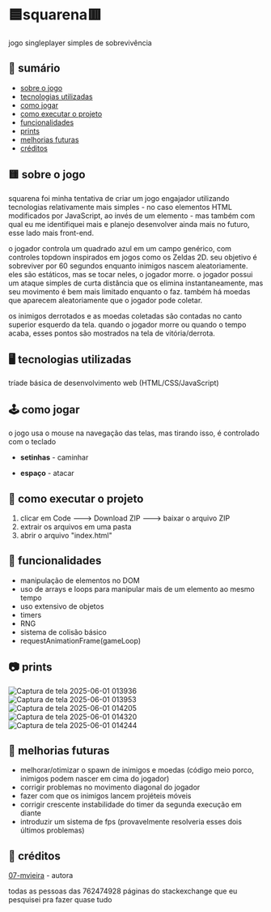 # 🟦squarena🟥
jogo singleplayer simples de sobrevivência

## 🧾 sumário
- [sobre o jogo](#sobre)
- [tecnologias utilizadas](#tec)
- [como jogar](#controles)
- [como executar o projeto](#exe)
- [funcionalidades](#func)
- [prints](#prints)
- [melhorias futuras](#melhorias)
- [créditos](#creditos)

<a name="sobre"/>

## 🟨 sobre o jogo

squarena foi minha tentativa de criar um jogo engajador utilizando tecnologias relativamente mais simples - no caso elementos HTML modificados por JavaScript, ao invés de um elemento <canvas> - mas também com qual eu me identifiquei mais e planejo desenvolver ainda mais no futuro, esse lado mais front-end.

o jogador controla um quadrado azul em um campo genérico, com controles topdown inspirados em jogos como os Zeldas 2D. seu objetivo é sobreviver por 60 segundos enquanto inimigos nascem aleatoriamente. eles são estáticos, mas se tocar neles, o jogador morre. o jogador possui um ataque simples de curta distância que os elimina instantaneamente, mas seu movimento é bem mais limitado enquanto o faz. também há moedas que aparecem aleatoriamente que o jogador pode coletar.

os inimigos derrotados e as moedas coletadas são contadas no canto superior esquerdo da tela. quando o jogador morre ou quando o tempo acaba, esses pontos são mostrados na tela de vitória/derrota.

<a name="tec"/>

## 🖥️ tecnologias utilizadas

tríade básica de desenvolvimento web (HTML/CSS/JavaScript)

<a name="controles"/>

## 🕹️ como jogar

o jogo usa o mouse na navegação das telas, mas tirando isso, é controlado com o teclado

- **setinhas** - caminhar

- **espaço** - atacar

<a name="exe"/>

## 📁 como executar o projeto

1. clicar em Code ---> Download ZIP ---> baixar o arquivo ZIP
2. extrair os arquivos em uma pasta
3. abrir o arquivo "index.html"

<a name="func"/>

## 🚀 funcionalidades

- manipulação de elementos no DOM
- uso de arrays e loops para manipular mais de um elemento ao mesmo tempo
- uso extensivo de objetos
- timers
- RNG
- sistema de colisão básico
- requestAnimationFrame(gameLoop)

<a name="prints"/>

## 📷 prints

![Captura de tela 2025-06-01 013936](https://github.com/user-attachments/assets/8cdc7f7b-6b4c-402a-9b63-b9faca12786f)
![Captura de tela 2025-06-01 013953](https://github.com/user-attachments/assets/b0afd45b-7422-40e1-80c8-833df68b551d)
![Captura de tela 2025-06-01 014205](https://github.com/user-attachments/assets/53192b3e-77bf-4b06-a1c0-3cc9f5b7ad71)
![Captura de tela 2025-06-01 014320](https://github.com/user-attachments/assets/cdef4186-3e7b-4968-bab4-d814b37c3c51)
![Captura de tela 2025-06-01 014244](https://github.com/user-attachments/assets/d1d664a7-387b-4540-8de8-927e58f7b24b)

<a name="melhorias"/>

## 🚧 melhorias futuras

- melhorar/otimizar o spawn de inimigos e moedas (código meio porco, inimigos podem nascer em cima do jogador)
- corrigir problemas no movimento diagonal do jogador
- fazer com que os inimigos lancem projéteis móveis
- corrigir crescente instabilidade do timer da segunda execução em diante
- introduzir um sistema de fps (provavelmente resolveria esses dois últimos problemas)

<a name="creditos"/>

## 👤 créditos

[07-mvieira](https://www.github.com/07-mvieira/) - autora

todas as pessoas das 762474928 páginas do stackexchange que eu pesquisei pra fazer quase tudo

